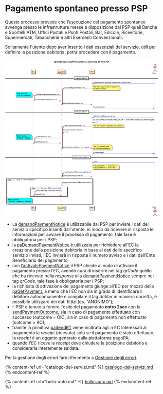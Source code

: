# Pagamento spontaneo presso PSP

Questo processo prevede che l’esecuzione del pagamento spontaneo avvenga presso le infrastrutture messe a disposizione dal PSP quali Banche e Sportelli ATM, Uffici Postali e Punti Postali, Bar, Edicole, Ricevitorie, Supermercati, Tabaccherie e altri Esercenti Convenzionati.

Solitamente l'utente dopo aver inserito i dati essenziali del servizio, utili per definire la posizione debitoria, potrà procedere con il pagamento.

<div align="left">

<img src="../../.gitbook/assets/nuovoModello4_ENG (10).png" alt="">

</div>

* La [demandPaymentNotice](../../appendici/primitive.md#demandpaymentnotice) è utilizzabile dai PSP per inviare i dati del servizio specifico inseriti dall'utente, in modo da ricevere in risposta le informazioni per avviare il processo di pagamento, tale fase è obbligatoria per i PSP;
* la [paDemandPaymentNotice](../../appendici/primitive.md#pademandpaymentnotice) è utilizzata per richiedere all’EC la creazione della posizione debitoria in base ai dati dello specifico servizio inviati, l'EC invierà in risposta il numero avviso e i dati dell'Ente Beneficiario del pagamento;
* con [l’activatePaymentNotice](../../appendici/primitive.md#activatepaymentnotice) il PSP chiede al nodo di attivare il pagamento presso l’EC, avendo cura di inserire nel tag _qrCode_ quello che ha ricevuto nella _response_ alla [demandPaymentNotice](../../appendici/primitive.md#demandpaymentnotice) sempre nel tag _qrCode_, tale fase è obbligatoria per i PSP;
* la richiesta di attivazione del pagamento giunge all’EC per mezzo della [paGetPayment](../../appendici/primitive.md#pagetpayment), a meno che l'EC non sia in grado di identificare il debitore autonomamente e compilare il tag _debtor_ in maniera corretta, è possibile utilizzare dei dati fittizi (es. "ANONIMO");
* il PSP è tenuto a fornire l'esito del pagamento **entro 2sec** con la [sendPaymentOutcome](../../appendici/primitive.md#sendpaymentoutcome), sia in caso di pagamento effettuato con successo (outcome = OK), sia in caso di pagamento non effettuato (outcome = KO);
* tramite la primitiva [paSendRT](../../appendici/primitive.md#pasendrt) viene inoltrata agli _n_ EC interessati al pagamento la _receipt_ (ricevuta) solo se il pagamento è stato effettuato, la _receipt_ è un oggetto generato dalla piattaforma pagoPA;
* quando l'EC riceve la _receipt_ deve chiudere la posizione debitoria e considerarla interamente saldata.

Per la gestione degli errori fare riferimento a [Gestione degli errori](http://localhost:5000/o/KXYtsf32WSKm6ga638R3/s/mU2qgiLV1G3m9z1VjAOc/ "mention").

{% content-ref url="catalogo-dei-servizi.md" %}
[catalogo-dei-servizi.md](catalogo-dei-servizi.md)
{% endcontent-ref %}

{% content-ref url="bollo-auto.md" %}
[bollo-auto.md](bollo-auto.md)
{% endcontent-ref %}
